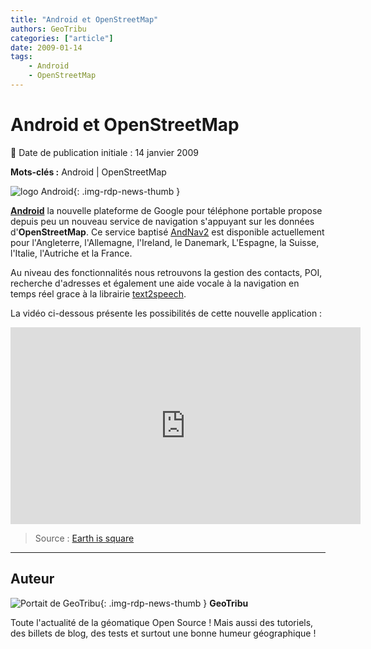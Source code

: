 ```yaml
---
title: "Android et OpenStreetMap"
authors: GeoTribu
categories: ["article"]
date: 2009-01-14
tags: 
    - Android
    - OpenStreetMap
---
```


# Android et OpenStreetMap

:calendar: Date de publication initiale : 14 janvier 2009

**Mots-clés :** Android | OpenStreetMap

![logo Android](https://cdn.geotribu.fr/img/logos-icones/android.jpg){: .img-rdp-news-thumb }

[**Android**](http://code.google.com/android/) la nouvelle plateforme de Google pour téléphone portable propose depuis peu un nouveau service de navigation s'appuyant sur les données d'**OpenStreetMap**. Ce service baptisé [AndNav2](http://www.andnav.org/) est disponible actuellement pour l'Angleterre, l'Allemagne, l'Ireland, le Danemark, L'Espagne, la Suisse, l'Italie, l'Autriche et la France.

Au niveau des fonctionnalités nous retrouvons la gestion des contacts, POI, recherche d'adresses et également une aide vocale à la navigation en temps réel grace à la librairie [text2speech](http://text2speech.sourceforge.net/).

La vidéo ci-dessous présente les possibilités de cette nouvelle application :

<iframe width="560" height="315" src="https://www.youtube-nocookie.com/embed/pgS0pwyoWhA" frameborder="0" allow="accelerometer; autoplay; encrypted-media; gyroscope; picture-in-picture" allowfullscreen></iframe>

> Source : [Earth is square](http://earthissquare.com/2009/01/09/android-getting-navigation-with-open-source-strret-data/)

----

## Auteur

![Portait de GeoTribu](https://cdn.geotribu.fr/img/internal/charte/geotribu_logo_64x64.png){: .img-rdp-news-thumb }
**GeoTribu**

Toute l'actualité de la géomatique Open Source ! Mais aussi des tutoriels, des billets de blog, des tests et surtout une bonne humeur géographique !
